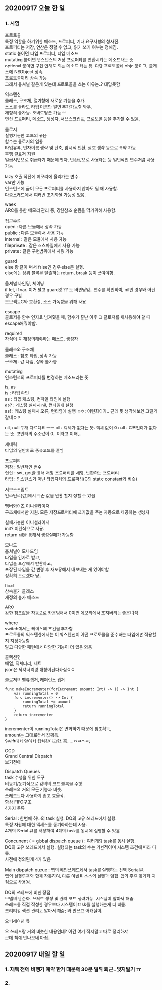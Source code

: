 ## 20200917 오늘 한 일
### 1. 시험
프로토콜  
특정 역할을 하기위한 메소드, 프로퍼티, 기타 요구사항의 청사진.  
프로퍼티는 저장, 연산은 정할 수 없고, 읽기 쓰기 여부는 정해짐.  
static 붙이면 타입 프로퍼티, 타입 메소드  
mutating 붙이면 인스턴스의 저장 프로퍼티를 변환시키는 메소드라는 뜻  
optional 붙이면 구현 안해도 되는 메소드 라는 뜻. 다만 프로토콜에 objc 붙이고, 클래스에 NSObject 상속.  
프로토콜끼리 상속 가능  
그래서 옵셔널 같은게 있는데 프로토콜을 쓰는 이유는..? 대답못함  

익스텐션  
클래스, 구조체, 열거형에 새로운 기능을 추가.  
소스를 몰라도 타입 이름만 알면 추가가능함 와우.  
재정의 불가능. 오버로딩은 가능 ^^  
연산 프로퍼티, 메소드, 생성자, 서브스크립트, 프로토콜 등을 추가할 수 있음.  

클로저  
실행가능한 코드의 묶음  
함수는 클로저의 일종  
타입유추, 인자이름 생략 및 단축, 암시적 반환, 괄호 생략 등으로 축약 가능  
후행 클로저 지원  
일급시민으로 취급하기 때문에 인자, 반환값으로 사용하는 등 일반적인 변수처럼 사용 가능  

lazy
호출 직전에 메모리에 올라가는 변수.  
var만 가능  
인스턴스에 굳이 모든 프로퍼티를 사용하지 않아도 될 때 사용함.  
다중스레드에서 여러번 초기화될 가능성 있음.  

waek  
ARC를 통한 메모리 관리 중, 강한참조 순환을 막기위해 사용함.  

접근수준  
open : 다른 모듈에서 상속 가능  
public : 다른 모듈에서 사용 가능  
internal : 같은 모듈에서 사용 가능  
fileprivate : 같은 소스파일에서 사용 가능  
private :  같은 구현범위에서 사용 가능  

guard  
else 랑 같이 써서 false인 경우 else문 실행.  
else에는 상위 블록을 탈출하는 return, break 등이 쓰여야함.  

옵셔널 바인딩, 체이닝  
if let, if var.  이거 말고 guard랑 ?? 도 바인딩임..
변수를 확인하여, nil인 경우와 아닌 경우 구별  
오브젝트C와 호환성, 소스 가독성을 위해 사용  

escape  
클로저를 함수 인자로 넘겨줬을 때, 함수가 끝난 이후 그 클로저를 재사용해야 할 때 escape해줘야함.  

required  
자식이 꼭 재정의해야하는 메소드, 생성자  

클래스와 구조체  
클래스 : 참조 타입, 상속 가능  
구조체 : 값 타입, 상속 불가능  

mutating  
인스턴스의 프로퍼티를 변경하는 메소드라는 뜻  

is, as  
is : 타입 확인  
as : 타입 캐스팅, 컴파일 타임에 실행  
as? : 캐스팅 실패시 nil, 런타임에 실행  
as! : 캐스팅 실패시 오류, 런타임에 실행 ㅇㅎ; 이런촤이가.. 근데 뜻 생각해보면 그럴거같네ㅇㅈ

nil, null
두개 다르데요 ㅡㅡ
nil : 객체가 없다는 뜻. 객체 값이 0
null : C포인터가 없다는 뜻. 포인터의 주소값이 0.. 이라고 이해,..

제네릭  
타입의 일반화로 중복코드를 줄임  

프로퍼티  
저장 : 일반적인 변수  
연산 : set, get을 통해 저장 프로퍼티를 세팅, 반환하는 프로퍼티  
타입 : 인스턴스가 아닌 타입자체의 프로퍼티(C의 static constant와 비슷)  

서브스크립트  
인스턴스[값]에서 무슨 값을 반환 할지 정할 수 있음  

멤버와이즈 이니셜라이저  
구조체에서만 지원. 모든 저장프로퍼티에 초기값을 주는 자동으로 제공하는 생성자  

실패가능한 이니셜라이저  
init? 이런식으로 사용.  
return nil을 통해서 생성실패가 가능함  

모나드  
옵셔널이 모나드임  
타입을 인자로 받고,  
타입을 포장해서 반환하고,  
포장된 타입을 값 변경 후 재포장해서 내보내는 게 있어야함  
정확히 모르겠다 냥..  

final  
상속불가 클래스  
재정의 불가 메소드  

ARC  
강한 참조값을 자동으로 카운팅해서 0이면 메모리에서 조져버리는 좋은녀석  

where  
switch에서는 케이스에 조건을 추가함  
프로토콜의 익스텐션에서는 이 익스텐션이 어떤 프로토콜을 준수하는 타입에만 적용할 지 지정가능함  
말고 다양한 패턴에서 다양한 기능이 더 있음 와웅  

콜렉션형  
배열, 딕셔너리, 세트  
json은 딕셔너리랑 매칭이된다카심ㅇㅇ  

클로저의 벨류캡처, 래퍼런스 캡처  
~~~
func makeIncrementer(forIncrement amount: Int) -> () -> Int {
    var runningTotal = 0
    func incrementer() -> Int {
        runningTotal += amount
        return runningTotal
    }
    return incrementer
}
~~~
incrementer이 runningTotal은 변화하기 때문에 참조획득,  
amount는 그대로라서 값획득.   
Swift에서 알아서 캡쳐한다고함.  흠.....ㅇㅋㅇㅋ;  

GCD   
Grand Central Dispatch  
보기전에   

Dispatch Queues  
task 수행을 위한 도구  
비동기/동기식으로 임의의 코드 블록을 수행  
쓰레드의 거의 모든 기능과 비슷.  
쓰레드보다 사용하기 쉽고 효율적.  
항상 FIFO구조  
4가지 종류  

Serial : 한번에 하나의 task 실행. DQ의 고유 쓰레드에서 실행.   
특정 자원에 대한 액세스를 동기화하는데 사용.  
4개의 Serial 큐를 작성하여 4개의 task를 동시에 실행할 수 있음.  

Concurrent ( = global dispatch queue ) : 여러개의 task를 동시 실행.  
DQ의 고유 쓰레드에서 실행. 실행되는 task의 수는 가변적이며 시스템 조건에 따라 다름.  
사전에 정의된게 4개 있음  

Main dispatch queue : 앱의 메인쓰레드에서 task를 실행하는 전역 Serial큐.  
앱의 실행루프와 함께 작동하여, 다른 이벤트 소스의 실행과 얽힘. 앱의 주요 동기화 지점으로 사용됨.  

DQ의 쓰레드에 비한 장점  
모델의 단순화. 쓰레드 생성 및 관리 코드 생략가능. 시스템이 알아서 해쥼.  
쓰레드를 직접 작성한 경우보다 시스템이 task를 실행하는게 더 빠름.  
크리티컬 섹션 관리도 알아서 해줌; 와 안쓰고 어캐살아.  

오퍼레이션 큐  

오 쓰레드랑 거의 비슷한 내용인데? 이건 여기 적지말고 따로 정리하쟈  
근데 책에 안나오네 아쉽..  


## 20200917 내일 할 일
### 1. 재택 전에 비행기 예약 한거 때문에 30분 일찍 퇴근..잊지말기 ㅠ
### 2. 
